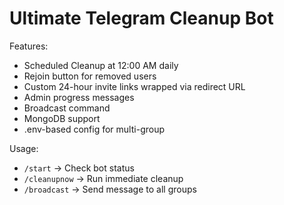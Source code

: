 # Ultimate Telegram Cleanup Bot

Features:
- Scheduled Cleanup at 12:00 AM daily
- Rejoin button for removed users
- Custom 24-hour invite links wrapped via redirect URL
- Admin progress messages
- Broadcast command
- MongoDB support
- .env-based config for multi-group

Usage:
- `/start` → Check bot status
- `/cleanupnow` → Run immediate cleanup
- `/broadcast` → Send message to all groups
